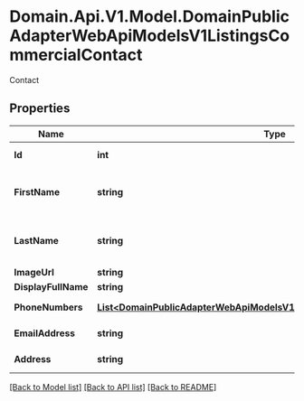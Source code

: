 # Domain.Api.V1.Model.DomainPublicAdapterWebApiModelsV1ListingsCommercialContact
Contact
## Properties

Name | Type | Description | Notes
------------ | ------------- | ------------- | -------------
**Id** | **int** | Agent identifier | [optional] 
**FirstName** | **string** | First name. Not available in CRE | [optional] 
**LastName** | **string** | Last name. Not available in CRE | [optional] 
**ImageUrl** | **string** | Image URL | [optional] 
**DisplayFullName** | **string** | Full name | [optional] 
**PhoneNumbers** | [**List&lt;DomainPublicAdapterWebApiModelsV1ListingsCommercialPhoneNumber&gt;**](DomainPublicAdapterWebApiModelsV1ListingsCommercialPhoneNumber.md) | Phone numbers | [optional] 
**EmailAddress** | **string** | E-mail address | [optional] 
**Address** | **string** | Full address | [optional] 

[[Back to Model list]](../README.md#documentation-for-models) [[Back to API list]](../README.md#documentation-for-api-endpoints) [[Back to README]](../README.md)

